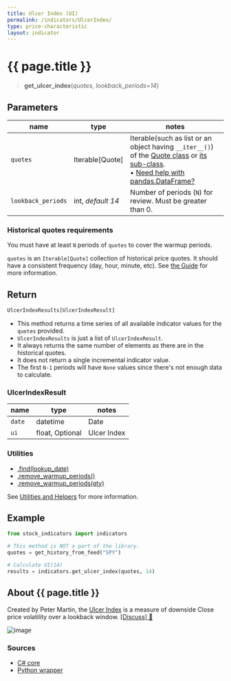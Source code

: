 ```yaml
---
title: Ulcer Index (UI)
permalink: /indicators/UlcerIndex/
type: price-characteristic
layout: indicator
---
```


# {{ page.title }}

><span class="indicator-syntax">**get_ulcer_index**(*quotes, lookback_periods=14*)</span>

## Parameters

| name | type | notes
| -- |-- |--
| `quotes` | Iterable[Quote] | Iterable(such as list or an object having `__iter__()`) of the [Quote class]({{site.baseurl}}/guide/#historical-quotes) or [its sub-class]({{site.baseurl}}/guide/#using-custom-quote-classes). <br><span class='qna-dataframe'> • [Need help with pandas.DataFrame?]({{site.baseurl}}/guide/#using-pandasdataframe)</span>
| `lookback_periods` | int, *default 14* | Number of periods (`N`) for review.  Must be greater than 0.

### Historical quotes requirements

You must have at least `N` periods of `quotes` to cover the warmup periods.

`quotes` is an `Iterable[Quote]` collection of historical price quotes.  It should have a consistent frequency (day, hour, minute, etc).  See [the Guide]({{site.baseurl}}/guide/#historical-quotes) for more information.

## Return

```python
UlcerIndexResults[UlcerIndexResult]
```

- This method returns a time series of all available indicator values for the `quotes` provided.
- `UlcerIndexResults` is just a list of `UlcerIndexResult`.
- It always returns the same number of elements as there are in the historical quotes.
- It does not return a single incremental indicator value.
- The first `N-1` periods will have `None` values since there's not enough data to calculate.

### UlcerIndexResult

| name | type | notes
| -- |-- |--
| `date` | datetime | Date
| `ui` | float, Optional | Ulcer Index

### Utilities

- [.find(lookup_date)]({{site.baseurl}}/utilities#find-indicator-result-by-date)
- [.remove_warmup_periods()]({{site.baseurl}}/utilities#remove-warmup-periods)
- [.remove_warmup_periods(qty)]({{site.baseurl}}/utilities#remove-warmup-periods)

See [Utilities and Helpers]({{site.baseurl}}/utilities#utilities-for-indicator-results) for more information.

## Example

```python
from stock_indicators import indicators

# This method is NOT a part of the library.
quotes = get_history_from_feed("SPY")

# Calculate UI(14)
results = indicators.get_ulcer_index(quotes, 14)
```

## About {{ page.title }}

Created by Peter Martin, the [Ulcer Index](https://en.wikipedia.org/wiki/Ulcer_index) is a measure of downside Close price volatility over a lookback window.
[[Discuss] &#128172;]({{site.dotnet.repo}}/discussions/232 "Community discussion about this indicator")

![image]({{site.dotnet.charts}}/UlcerIndex.png)

### Sources

- [C# core]({{site.dotnet.src}}/s-z/UlcerIndex/UlcerIndex.Series.cs)
- [Python wrapper]({{site.python.src}}/ulcer_index.py)
